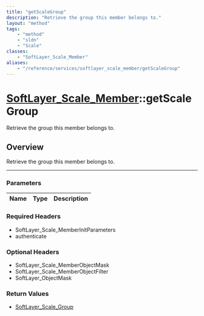 ```yaml
---
title: "getScaleGroup"
description: "Retrieve the group this member belongs to."
layout: "method"
tags:
    - "method"
    - "sldn"
    - "Scale"
classes:
    - "SoftLayer_Scale_Member"
aliases:
    - "/reference/services/softlayer_scale_member/getScaleGroup"
---
```

# [SoftLayer_Scale_Member](/reference/services/SoftLayer_Scale_Member)::getScaleGroup


Retrieve the group this member belongs to.


## Overview 
Retrieve the group this member belongs to.

-----

### Parameters 
|Name | Type | Description |
| --- | --- | --- |


### Required Headers
* SoftLayer_Scale_MemberInitParameters
* authenticate


### Optional Headers
* SoftLayer_Scale_MemberObjectMask
* SoftLayer_Scale_MemberObjectFilter
* SoftLayer_ObjectMask

### Return Values
* <a href='/reference/datatypes/SoftLayer_Scale_Group'>SoftLayer_Scale_Group </a>




